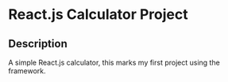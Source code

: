 # React.js Calculator Project

## Description
  A simple React.js calculator, this marks my first project using the framework.


